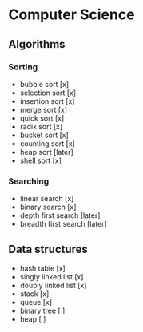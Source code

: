 # Computer Science

## Algorithms

### Sorting

- bubble sort [x]
- selection sort [x]
- insertion sort [x]
- merge sort [x]
- quick sort [x]
- radix sort [x]
- bucket sort [x]
- counting sort [x]
- heap sort [later]
- shell sort [x]

### Searching

- linear search [x]
- binary search [x]
- depth first search [later]
- breadth first search [later]

## Data structures

- hash table [x]
- singly linked list [x]
- doubly linked list [x]
- stack [x]
- queue [x]
- binary tree [ ]
- heap [ ]
